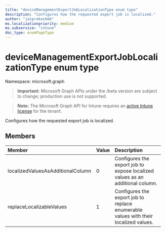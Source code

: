 ```yaml
---
title: "deviceManagementExportJobLocalizationType enum type"
description: "Configures how the requested export job is localized."
author: "jaiprakashmb"
ms.localizationpriority: medium
ms.subservice: "intune"
doc_type: enumPageType
---
```


# deviceManagementExportJobLocalizationType enum type

Namespace: microsoft.graph
> **Important:** Microsoft Graph APIs under the /beta version are subject to change; production use is not supported.

> **Note:** The Microsoft Graph API for Intune requires an [active Intune license](https://go.microsoft.com/fwlink/?linkid=839381) for the tenant.


Configures how the requested export job is localized.

## Members
|Member|Value|Description|
|:---|:---|:---|
|localizedValuesAsAdditionalColumn|0|Configures the export job to expose localized values as an additional column.|
|replaceLocalizableValues|1|Configures the export job to replace enumerable values with their localized values.|
